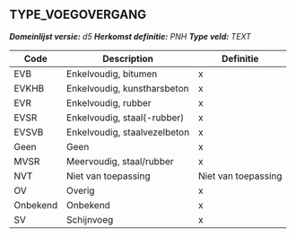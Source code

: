 ﻿## TYPE_VOEGOVERGANG

*__Domeinlijst versie:__ d5*
*__Herkomst definitie:__ PNH*
*__Type veld:__ TEXT*

|__Code__ |__Description__ |__Definitie__	|
|	---	|	---	|   ---	| 
| EVB | Enkelvoudig, bitumen | x |
| EVKHB | Enkelvoudig, kunstharsbeton | x |
| EVR | Enkelvoudig, rubber | x |
| EVSR | Enkelvoudig, staal(-rubber) | x |
| EVSVB | Enkelvoudig, staalvezelbeton | x |
| Geen | Geen | x |
| MVSR | Meervoudig, staal/rubber | x |
| NVT | Niet van toepassing | Niet van toepassing |
| OV | Overig | x |
| Onbekend | Onbekend | x |
| SV | Schijnvoeg | x |
